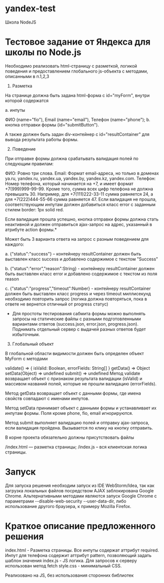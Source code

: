 # yandex-test
Школа NodeJS 

# Тестовое задание от Яндекса для школы по Node.js

Необходимо реализовать html-страницу с разметкой, логикой поведения и предоставлением глобального js-объекта с методами, описанными в п.1,2,3

1. Разметка

На странице должна быть задана html-форма с id="myForm", внутри которой содержатся

a. инпуты

ФИО (name="fio"),
Email (name="email"),
Телефон (name="phone");
b. кнопка отправки формы (id="submitButton").

А также должен быть задан div-контейнер с id="resultContainer" для вывода результата работы формы.

2. Поведение

При отправке формы должна срабатывать валидация полей по следующим правилам:

ФИО: Ровно три слова.
Email: Формат email-адреса, но только в доменах ya.ru, yandex.ru, yandex.ua, yandex.by, yandex.kz, yandex.com.
Телефон: Номер телефона, который начинается на +7, и имеет формат +7(999)999-99-99. Кроме того, сумма всех цифр телефона не должна превышать 30. Например, для +7(111)222-33-11 сумма равняется 24, а для +7(222)444-55-66 сумма равняется 47.
Если валидация не прошла, соответствующим инпутам должен добавиться класс error с заданным стилем border: 1px solid red.

Если валидация прошла успешно, кнопка отправки формы должна стать неактивной и должен отправиться ajax-запрос на адрес, указанный в атрибуте action формы.*

Может быть 3 варианта ответа на запрос с разным поведением для каждого:

a. {"status":"success"} – контейнеру resultContainer должен быть выставлен класс success и добавлено содержимое с текстом "Success"

b. {"status":"error","reason":String} - контейнеру resultContainer должен быть выставлен класс error и добавлено содержимое с текстом из поля reason

c. {"status":"progress","timeout":Number} - контейнеру resultContainer должен быть выставлен класс progress и через timeout миллисекунд необходимо повторить запрос (логика должна повторяться, пока в ответе не вернется отличный от progress статус)

* Для простоты тестирования сабмита формы можно выполнять запросы на статические файлы с разными подготовленными вариантами ответов (success.json, error.json, progress.json). Поднимать отдельный сервер с выдачей разных ответов будет избыточным.

3. Глобальный объект

В глобальной области видимости должен быть определен объект MyForm с методами

validate() => { isValid: Boolean, errorFields: String[] }
getData() => Object
setData(Object) => undefined
submit() => undefined
Метод validate возвращает объект с признаком результата валидации (isValid) и массивом названий полей, которые не прошли валидацию (errorFields).

Метод getData возвращает объект с данными формы, где имена свойств совпадают с именами инпутов.

Метод setData принимает объект с данными формы и устанавливает их инпутам формы. Поля кроме phone, fio, email игнорируются.

Метод submit выполняет валидацию полей и отправку ajax-запроса, если валидация пройдена. Вызывается по клику на кнопку отправить.

В корне проекта обязательно должны присутствовать файлы

/index.html — разметка страницы;
/index.js – вся клиентская логика страницы.

# Запуск
Для запуска решения необходим запуск из IDE WebStorm/Idea, так как загрузка локальных файлов посредством AJAX заблокирована Google Chrome. Альтернативными методами являются запуск Google Chrome с параметрами --disable-web-security --user-data-dir, либо использование другого браузера, к примеру Mozilla Firefox.

# Краткое описание предложенного решения
index.html - Разметка страницы. Все инпуты содержат аттрибут required. Инпут для телефона содержит аттрибут pattern, позволяющий задать шаблон значения
index.js - JS логика. Для запросов к серверу использован метод fetch
style.css - минимальный CSS.

Реализовано на JS, без использования сторонних библиотек
